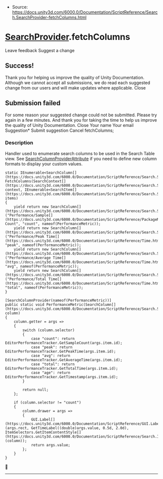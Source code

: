 * Source: https://docs.unity3d.com/6000.0/Documentation/ScriptReference/Search.SearchProvider-fetchColumns.html

#  [SearchProvider](https://docs.unity3d.com/6000.0/Documentation/ScriptReference/Search.SearchProvider.html).fetchColumns
Leave feedback
Suggest a change
## Success!
Thank you for helping us improve the quality of Unity Documentation. Although we cannot accept all submissions, we do read each suggested change from our users and will make updates where applicable.
Close
## Submission failed
For some reason your suggested change could not be submitted. Please <a>try again</a> in a few minutes. And thank you for taking the time to help us improve the quality of Unity Documentation.
Close
Your name Your email Suggestion* Submit suggestion
Cancel
fetchColumns; 
### Description
Handler used to enumerate search columns to be used in the Search Table view.
See [SearchColumnProviderAttribute](https://docs.unity3d.com/6000.0/Documentation/ScriptReference/Search.SearchColumnProviderAttribute.html) if you need to define new column formats to display your custom values.
```
static IEnumerable<SearchColumn[](https://docs.unity3d.com/6000.0/Documentation/ScriptReference/Search.SearchColumn.html)> FetchColumns(SearchContext[](https://docs.unity3d.com/6000.0/Documentation/ScriptReference/Search.SearchContext.html) context, IEnumerable<SearchItem[](https://docs.unity3d.com/6000.0/Documentation/ScriptReference/Search.SearchItem.html)> items)
{
    yield return new SearchColumn[](https://docs.unity3d.com/6000.0/Documentation/ScriptReference/Search.SearchColumn.html)("Performance/Sample[](https://docs.unity3d.com/6000.0/Documentation/ScriptReference/PackageManager.UI.Sample.html) Count", "count", nameof(PerformanceMetric));
    yield return new SearchColumn[](https://docs.unity3d.com/6000.0/Documentation/ScriptReference/Search.SearchColumn.html)("Performance/Peak Time[](https://docs.unity3d.com/6000.0/Documentation/ScriptReference/Time.html)", "peak", nameof(PerformanceMetric));
    yield return new SearchColumn[](https://docs.unity3d.com/6000.0/Documentation/ScriptReference/Search.SearchColumn.html)("Performance/Average Time[](https://docs.unity3d.com/6000.0/Documentation/ScriptReference/Time.html)", "avg", nameof(PerformanceMetric));
    yield return new SearchColumn[](https://docs.unity3d.com/6000.0/Documentation/ScriptReference/Search.SearchColumn.html)("Performance/Total Time[](https://docs.unity3d.com/6000.0/Documentation/ScriptReference/Time.html)", "total", nameof(PerformanceMetric));
}  
  
[SearchColumnProvider(nameof(PerformanceMetric))]
public static void PerformanceMetric(SearchColumn[](https://docs.unity3d.com/6000.0/Documentation/ScriptReference/Search.SearchColumn.html) column)
{
    column.getter = args =>
    {
        switch (column.selector)
        {
            case "count": return EditorPerformanceTracker.GetSampleCount(args.item.id);
            case "peak": return EditorPerformanceTracker.GetPeakTime(args.item.id);
            case "avg": return EditorPerformanceTracker.GetAverageTime(args.item.id);
            case "total": return EditorPerformanceTracker.GetTotalTime(args.item.id);
            case "age": return EditorPerformanceTracker.GetTimestamp(args.item.id);
        }  
  
        return null;
    };  
  
    if (column.selector != "count")
    {
        column.drawer = args =>
        {
            GUI.Label[](https://docs.unity3d.com/6000.0/Documentation/ScriptReference/GUI.Label.html)(args.rect, GetTimeLabel((double)args.value, 0.5d, 2.0d), ItemSelectors.GetItemContentStyle[](https://docs.unity3d.com/6000.0/Documentation/ScriptReference/Search.ItemSelectors.GetItemContentStyle.html)(column));
            return args.value;
        };
    }
}

```

* * *
